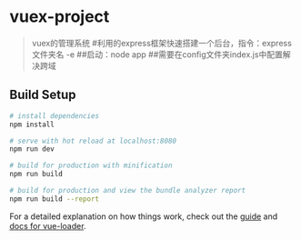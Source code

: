# vuex-project

> vuex的管理系统
#利用的express框架快速搭建一个后台，指令：express 文件夹名 -e
##启动：node app
##需要在config文件夹index.js中配置解决跨域
## Build Setup

``` bash
# install dependencies
npm install

# serve with hot reload at localhost:8080
npm run dev

# build for production with minification
npm run build

# build for production and view the bundle analyzer report
npm run build --report
```

For a detailed explanation on how things work, check out the [guide](http://vuejs-templates.github.io/webpack/) and [docs for vue-loader](http://vuejs.github.io/vue-loader).

